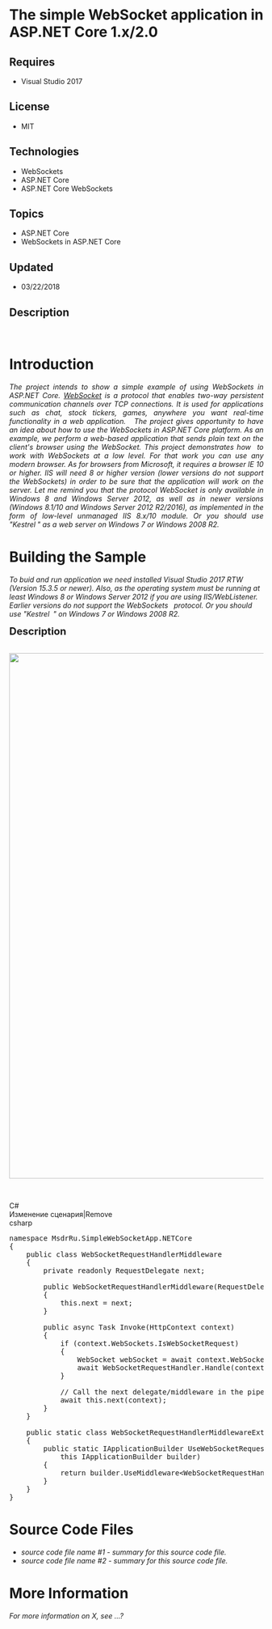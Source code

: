 # The simple WebSocket application in ASP.NET Core 1.x/2.0
## Requires
- Visual Studio 2017
## License
- MIT
## Technologies
- WebSockets
- ASP.NET Core
- ASP.NET Core WebSockets
## Topics
- ASP.NET Core
- WebSockets in ASP.NET Core
## Updated
- 03/22/2018
## Description

<p>&nbsp;</p>
<h1>Introduction</h1>
<p style="text-align:justify"><em>The project intends to show a simple example of using WebSockets in ASP.NET Core.
<a href="https://en.wikipedia.org/wiki/WebSocket">WebSocket</a> is a protocol that enables two-way persistent communication channels over TCP connections. It is used for applications such as chat, stock tickers, games, anywhere you want real-time functionality
 in a web application.<strong>&nbsp;</strong><em>&nbsp;</em> The project gives opportunity to have an idea about how to use the WebSockets in ASP.NET Core&nbsp;platform. As an example, we perform a web-based application that sends plain text on the client's
 browser using the WebSocket. This project demonstrates how &nbsp;to work with WebSockets at a low level. For that work you can use any modern browser. As for browsers from Microsoft, it requires a browser IE 10 or higher. IIS will need 8 or higher version
 (lower versions do not support the WebSockets) in order to be sure that the application will work on the server. Let me remind you that the protocol WebSocket is only available in Windows 8 and Windows Server 2012, as well as in newer versions (Windows 8.1/10
 and Windows Server 2012 R2/2016), as implemented in the form of low-level unmanaged IIS 8.x/10 module.&nbsp;<em>Or you should use &quot;Kestrel<strong>&nbsp;</strong>&quot; as a web server&nbsp;on Windows 7 or Windows 2008 R2.</em><strong>&nbsp;</strong><em>&nbsp;</em></em></p>
<h1><span>Building the Sample</span></h1>
<p><em><span id="result_box" lang="en"><span class="hps"><em>To buid and</em></span><em>
</em><span class="hps"><em>run application we</em></span><em> </em><span class="hps"><em>need</em></span><em>
</em><span class="hps"><em>installed</em></span><em> </em><span class="hps"><em>Visual Studio</em></span><em>
</em><span class="hps"><em>2017 RTW (Version 15.3.5 or newer)</em></span><span class="hps"><em>.</em></span><em>
</em><span class="hps"><em>Also</em></span><em>, </em><span class="hps"><em>as the operating system</em></span><em>
</em><span class="hps"><em>must be</em></span><em> </em><span class="hps"><em>running</em></span><em>
</em><span class="hps"><em>at least Windows</em></span><em> </em><span class="hps"><em>8 or</em></span><em>
</em><span class="hps"><em>Windows Server 2012 if you are using IIS/WebListener.</em></span><em>
</em><span class="hps"><em>Earlier</em></span><em> </em><span class="hps"><em>versions do not support</em></span><em>
</em><span class="hps"><em>the <span class="hps"><em>Web</em></span><em>S</em><span class="hps"><em>ockets</em></span><strong>&nbsp;</strong><em>&nbsp;</em>&nbsp;protocol</em></span><span class="hps"><em>. Or you should use &quot;Kestrel<strong>&nbsp;</strong><em>&nbsp;</em>&quot;&nbsp;on
 Windows 7 or Windows 2008 R2.</em></span></span></em></p>
<p><span style="font-size:20px; font-weight:bold">Description</span></p>
<p><em>&nbsp;<img id="180994" src="https://i1.code.msdn.s-msft.com/the-simple-websocket-0dd65479/image/file/180994/1/2017-10-17_20-06-07.png" alt="" width="1574" height="1039"></em></p>
<p>&nbsp;</p>
<div class="scriptcode">
<div class="pluginEditHolder" pluginCommand="mceScriptCode">
<div class="title"><span>C#</span></div>
<div class="pluginLinkHolder"><span class="pluginEditHolderLink">Из&#1084;енение сценария</span>|<span class="pluginRemoveHolderLink">Remove</span></div>
<span class="hidden">csharp</span>

<div class="preview">
<pre class="csharp"><span class="cs__keyword">namespace</span>&nbsp;MsdrRu.SimpleWebSocketApp.NETCore&nbsp;
{&nbsp;
&nbsp;&nbsp;&nbsp;&nbsp;<span class="cs__keyword">public</span>&nbsp;<span class="cs__keyword">class</span>&nbsp;WebSocketRequestHandlerMiddleware&nbsp;
&nbsp;&nbsp;&nbsp;&nbsp;{&nbsp;
&nbsp;&nbsp;&nbsp;&nbsp;&nbsp;&nbsp;&nbsp;&nbsp;<span class="cs__keyword">private</span>&nbsp;<span class="cs__keyword">readonly</span>&nbsp;RequestDelegate&nbsp;next;&nbsp;
&nbsp;
&nbsp;&nbsp;&nbsp;&nbsp;&nbsp;&nbsp;&nbsp;&nbsp;<span class="cs__keyword">public</span>&nbsp;WebSocketRequestHandlerMiddleware(RequestDelegate&nbsp;next)&nbsp;
&nbsp;&nbsp;&nbsp;&nbsp;&nbsp;&nbsp;&nbsp;&nbsp;{&nbsp;
&nbsp;&nbsp;&nbsp;&nbsp;&nbsp;&nbsp;&nbsp;&nbsp;&nbsp;&nbsp;&nbsp;&nbsp;<span class="cs__keyword">this</span>.next&nbsp;=&nbsp;next;&nbsp;
&nbsp;&nbsp;&nbsp;&nbsp;&nbsp;&nbsp;&nbsp;&nbsp;}&nbsp;
&nbsp;
&nbsp;&nbsp;&nbsp;&nbsp;&nbsp;&nbsp;&nbsp;&nbsp;<span class="cs__keyword">public</span>&nbsp;async&nbsp;Task&nbsp;Invoke(HttpContext&nbsp;context)&nbsp;
&nbsp;&nbsp;&nbsp;&nbsp;&nbsp;&nbsp;&nbsp;&nbsp;{&nbsp;
&nbsp;&nbsp;&nbsp;&nbsp;&nbsp;&nbsp;&nbsp;&nbsp;&nbsp;&nbsp;&nbsp;&nbsp;<span class="cs__keyword">if</span>&nbsp;(context.WebSockets.IsWebSocketRequest)&nbsp;
&nbsp;&nbsp;&nbsp;&nbsp;&nbsp;&nbsp;&nbsp;&nbsp;&nbsp;&nbsp;&nbsp;&nbsp;{&nbsp;
&nbsp;&nbsp;&nbsp;&nbsp;&nbsp;&nbsp;&nbsp;&nbsp;&nbsp;&nbsp;&nbsp;&nbsp;&nbsp;&nbsp;&nbsp;&nbsp;WebSocket&nbsp;webSocket&nbsp;=&nbsp;await&nbsp;context.WebSockets.AcceptWebSocketAsync();&nbsp;
&nbsp;&nbsp;&nbsp;&nbsp;&nbsp;&nbsp;&nbsp;&nbsp;&nbsp;&nbsp;&nbsp;&nbsp;&nbsp;&nbsp;&nbsp;&nbsp;await&nbsp;WebSocketRequestHandler.Handle(context,&nbsp;webSocket);&nbsp;
&nbsp;&nbsp;&nbsp;&nbsp;&nbsp;&nbsp;&nbsp;&nbsp;&nbsp;&nbsp;&nbsp;&nbsp;}&nbsp;
&nbsp;
&nbsp;&nbsp;&nbsp;&nbsp;&nbsp;&nbsp;&nbsp;&nbsp;&nbsp;&nbsp;&nbsp;&nbsp;<span class="cs__com">//&nbsp;Call&nbsp;the&nbsp;next&nbsp;delegate/middleware&nbsp;in&nbsp;the&nbsp;pipeline</span>&nbsp;
&nbsp;&nbsp;&nbsp;&nbsp;&nbsp;&nbsp;&nbsp;&nbsp;&nbsp;&nbsp;&nbsp;&nbsp;await&nbsp;<span class="cs__keyword">this</span>.next(context);&nbsp;
&nbsp;&nbsp;&nbsp;&nbsp;&nbsp;&nbsp;&nbsp;&nbsp;}&nbsp;
&nbsp;&nbsp;&nbsp;&nbsp;}&nbsp;
&nbsp;
&nbsp;&nbsp;&nbsp;&nbsp;<span class="cs__keyword">public</span>&nbsp;<span class="cs__keyword">static</span>&nbsp;<span class="cs__keyword">class</span>&nbsp;WebSocketRequestHandlerMiddlewareExtensions&nbsp;
&nbsp;&nbsp;&nbsp;&nbsp;{&nbsp;
&nbsp;&nbsp;&nbsp;&nbsp;&nbsp;&nbsp;&nbsp;&nbsp;<span class="cs__keyword">public</span>&nbsp;<span class="cs__keyword">static</span>&nbsp;IApplicationBuilder&nbsp;UseWebSocketRequestHandlerMiddleware(&nbsp;
&nbsp;&nbsp;&nbsp;&nbsp;&nbsp;&nbsp;&nbsp;&nbsp;&nbsp;&nbsp;&nbsp;&nbsp;<span class="cs__keyword">this</span>&nbsp;IApplicationBuilder&nbsp;builder)&nbsp;
&nbsp;&nbsp;&nbsp;&nbsp;&nbsp;&nbsp;&nbsp;&nbsp;{&nbsp;
&nbsp;&nbsp;&nbsp;&nbsp;&nbsp;&nbsp;&nbsp;&nbsp;&nbsp;&nbsp;&nbsp;&nbsp;<span class="cs__keyword">return</span>&nbsp;builder.UseMiddleware&lt;WebSocketRequestHandlerMiddleware&gt;();&nbsp;
&nbsp;&nbsp;&nbsp;&nbsp;&nbsp;&nbsp;&nbsp;&nbsp;}&nbsp;
&nbsp;&nbsp;&nbsp;&nbsp;}&nbsp;
}</pre>
</div>
</div>
</div>
<h1><span>Source Code Files</span></h1>
<ul>
<li><em>source code file name #1 - summary for this source code file.</em> </li><li><em><em>source code file name #2 - summary for this source code file.</em></em>
</li></ul>
<h1>More Information</h1>
<p><em>For more information on X, see ...?</em></p>
